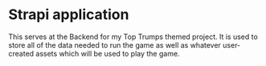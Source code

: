 # Strapi application

This serves at the Backend for my Top Trumps themed project. It is used to store all of the data needed to run the game as well as whatever user-created assets which will be used to play the game.
